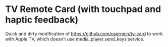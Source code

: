 # TV Remote Card (with touchpad and haptic feedback)

Quick and dirty modification of https://github.com/usernein/tv-card to work with Apple TV, which doesn't use media_player.send_keys service.
